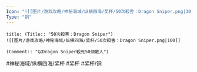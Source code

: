 ```yaml
---
Icon: "![[图片/游戏攻略/神秘海域/纵横四海/奖杯/50次殺害：Dragon Sniper.png|30]]"
Type: "铜"
---
```

```ad-common-bronze-trophy
title: (Title:: "50次殺害：Dragon Sniper")
![[图片/游戏攻略/神秘海域/纵横四海/奖杯/50次殺害：Dragon Sniper.png|100]]

(Comment:: "以Dragon Sniper殺死50個敵人")
```

#神秘海域/纵横四海/奖杯 #奖杯 #奖杯/铜
